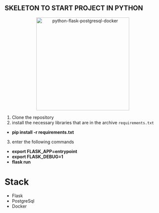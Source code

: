 ## SKELETON TO START PROJECT IN PYTHON

<p align="center">
  <a target="blank"><img src="https://mukulrathi.com/static/9340fcb15b4c44184a11848ce18fb4c8/8326d/docker-flask-postgres.png" width="300" alt="python-flask-postgresql-docker" /></a>
</p>

1. Clone the repository
2. install the necessary libraries that are in the archive ```requirements.txt```

* __pip install -r requirements.txt__

3. enter the following commands

* __export FLASK_APP=entrypoint__
* __export FLASK_DEBUG=1__
* __flask run__

# Stack

* Flask 
* PostgreSql 
* Docker